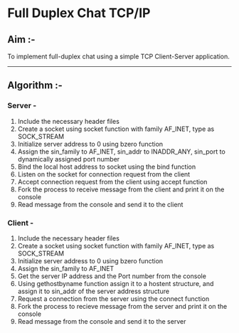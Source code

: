 # Full Duplex Chat TCP/IP

## Aim :-

To implement full-duplex chat using a simple TCP Client-Server application.

---

## Algorithm :-

### Server -

1. Include the necessary header files
2. Create a socket using socket function with family AF_INET, type as SOCK_STREAM
3. Initialize server address to 0 using bzero function
4. Assign the sin_family to AF_INET, sin_addr to INADDR_ANY, sin_port to dynamically assigned port number
5. Bind the local host address to socket using the bind function
6. Listen on the socket for connection request from the client
7. Accept connection request from the client using accept function
8. Fork the process to receive message from the client and print it on the console
9. Read message from the console and send it to the client

### Client -

1. Include the necessary header files
2. Create a socket using socket function with family AF_INET, type as SOCK_STREAM
3. Initialize server address to 0 using bzero function
4. Assign the sin_family to AF_INET
5. Get the server IP address and the Port number from the console
6. Using gethostbyname function assign it to a hostent structure, and assign it to sin_addr of the server address structure
7. Request a connection from the server using the connect function
8. Fork the process to recieve message from the server and print it on the console
9. Read message from the console and send it to the server
